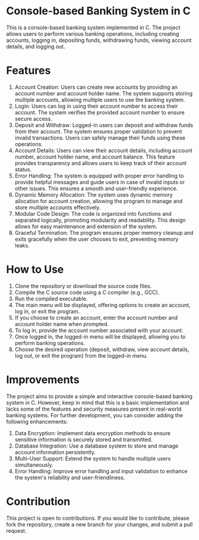 # Console-based Banking System in C
This is a console-based banking system implemented in C. The project allows users to perform various banking operations, including creating accounts, logging in, depositing funds, withdrawing funds, viewing account details, and logging out.

# Features 

1.   Account Creation: Users can create new accounts by providing an account number and account holder name. The system supports storing multiple accounts, allowing multiple users to use the banking system.
2.   Login: Users can log in using their account number to access their account. The system verifies the provided account number to ensure secure access.
3.   Deposit and Withdraw: Logged-in users can deposit and withdraw funds from their account. The system ensures proper validation to prevent invalid transactions. Users can safely manage their funds using these operations.
4.   Account Details: Users can view their account details, including account number, account holder name, and account balance. This feature provides transparency and allows users to keep track of their account status.
5.   Error Handling: The system is equipped with proper error handling to provide helpful messages and guide users in case of invalid inputs or other issues. This ensures a smooth and user-friendly experience.
6.   Dynamic Memory Allocation: The system uses dynamic memory allocation for account creation, allowing the program to manage and store multiple accounts effectively.
7.   Modular Code Design: The code is organized into functions and separated logically, promoting modularity and readability. This design allows for easy maintenance and extension of the system.
8.   Graceful Termination: The program ensures proper memory cleanup and exits gracefully when the user chooses to exit, preventing memory leaks.

# How to Use
1. Clone the repository or download the source code files.
2. Compile the C source code using a C compiler (e.g., GCC).
3. Run the compiled executable.
4. The main menu will be displayed, offering options to create an account, log in, or exit the program.
5. If you choose to create an account, enter the account number and account holder name when prompted.
6. To log in, provide the account number associated with your account.
7. Once logged in, the logged-in menu will be displayed, allowing you to perform banking operations.
8. Choose the desired operation (deposit, withdraw, view account details, log out, or exit the program) from the logged-in menu.

# Improvements

The project aims to provide a simple and interactive console-based banking system in C. However, keep in mind that this is a basic implementation and lacks some of the features and security measures present in real-world banking systems. For further development, you can consider adding the following enhancements:

1. Data Encryption: Implement data encryption methods to ensure sensitive information is securely stored and transmitted.
2. Database Integration: Use a database system to store and manage account information persistently.
3. Multi-User Support: Extend the system to handle multiple users simultaneously.
4. Error Handling: Improve error handling and input validation to enhance the system's reliability and user-friendliness.

# Contribution 
This project is open to contributions. If you would like to contribute, please fork the repository, create a new branch for your changes, and submit a pull request.

















